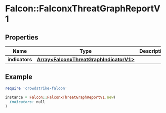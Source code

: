 # Falcon::FalconxThreatGraphReportV1

## Properties

| Name | Type | Description | Notes |
| ---- | ---- | ----------- | ----- |
| **indicators** | [**Array&lt;FalconxThreatGraphIndicatorV1&gt;**](FalconxThreatGraphIndicatorV1.md) |  | [optional] |

## Example

```ruby
require 'crowdstrike-falcon'

instance = Falcon::FalconxThreatGraphReportV1.new(
  indicators: null
)
```


